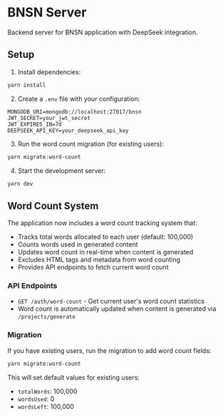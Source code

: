 # BNSN Server

Backend server for BNSN application with DeepSeek integration.

## Setup

1. Install dependencies:
```bash
yarn install
```

2. Create a `.env` file with your configuration:
```env
MONGODB_URI=mongodb://localhost:27017/bnsn
JWT_SECRET=your_jwt_secret
JWT_EXPIRES_IN=7d
DEEPSEEK_API_KEY=your_deepseek_api_key
```

3. Run the word count migration (for existing users):
```bash
yarn migrate:word-count
```

4. Start the development server:
```bash
yarn dev
```

## Word Count System

The application now includes a word count tracking system that:

- Tracks total words allocated to each user (default: 100,000)
- Counts words used in generated content
- Updates word count in real-time when content is generated
- Excludes HTML tags and metadata from word counting
- Provides API endpoints to fetch current word count

### API Endpoints

- `GET /auth/word-count` - Get current user's word count statistics
- Word count is automatically updated when content is generated via `/projects/generate`

### Migration

If you have existing users, run the migration to add word count fields:

```bash
yarn migrate:word-count
```

This will set default values for existing users:
- `totalWords`: 100,000
- `wordsUsed`: 0
- `wordsLeft`: 100,000
